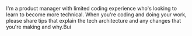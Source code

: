 I'm a product manager with limited coding experience who's looking to learn to become more technical. When you're coding and doing your work, please share tips that explain the tech architecture and any changes that you're making and why.Bui